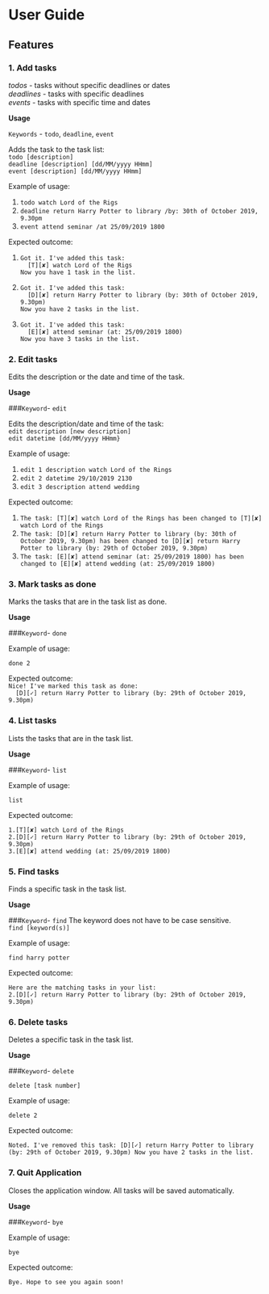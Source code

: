 # User Guide

## Features 

### **1. Add tasks**
*todos* - tasks without specific deadlines or dates<br/>
*deadlines* - tasks with specific deadlines<br/>
*events* - tasks with specific time and dates

**Usage**

`Keywords` - `todo`, `deadline`, `event`

Adds the task to the task list:<br/>
`todo [description]`<br/>
`deadline [description] [dd/MM/yyyy HHmm]`<br/>
`event [description] [dd/MM/yyyy HHmm]`

Example of usage:

1. `todo watch Lord of the Rigs`
2. `deadline return Harry Potter to library /by: 30th of October 2019, 9.30pm`
3. `event attend seminar /at 25/09/2019 1800`

Expected outcome:

1. `Got it. I've added this task:`<br/>
`  [T][✘] watch Lord of the Rigs`<br/>
`Now you have 1 task in the list.`

2. `Got it. I've added this task:`<br/>
`  [D][✘] return Harry Potter to library (by: 30th of October 2019, 9.30pm)`<br/>
`Now you have 2 tasks in the list.`

3. `Got it. I've added this task:`<br/>
`  [E][✘] attend seminar (at: 25/09/2019 1800)`<br/>
`Now you have 3 tasks in the list.`

### **2. Edit tasks**
Edits the description or the date and time of the task.

**Usage**

###`Keyword`- `edit`

Edits the description/date and time of the task:<br/>
`edit description [new description]`<br/>
`edit datetime [dd/MM/yyyy HHmm}`

Example of usage:

1. `edit 1 description watch Lord of the Rings`
2. `edit 2 datetime 29/10/2019 2130`
3. `edit 3 description attend wedding`

Expected outcome:

1. `The task: [T][✘] watch Lord of the Rings has been changed to [T][✘] watch Lord of the Rings`
2. `The task: [D][✘] return Harry Potter to library (by: 30th of October 2019, 9.30pm) has been changed to [D][✘] return Harry Potter to library (by: 29th of October 2019, 9.30pm)`
3. `The task: [E][✘] attend seminar (at: 25/09/2019 1800) has been changed to [E][✘] attend wedding (at: 25/09/2019 1800)`

### **3. Mark tasks as done**

Marks the tasks that are in the task list as done.

**Usage**

###`Keyword`- `done`

Example of usage:

`done 2`

Expected outcome:<br/>
`Nice! I've marked this task as done:`<br/>
`  [D][✓] return Harry Potter to library (by: 29th of October 2019, 9.30pm)`

### **4. List tasks**

Lists the tasks that are in the task list.

**Usage**

###`Keyword`- `list`

Example of usage:

`list`

Expected outcome:

`1.[T][✘] watch Lord of the Rings`<br/>
`2.[D][✓] return Harry Potter to library (by: 29th of October 2019, 9.30pm)`<br/>
`3.[E][✘] attend wedding (at: 25/09/2019 1800)`

### **5. Find tasks**

Finds a specific task  in the task list.

**Usage**

###`Keyword`- `find`
The keyword does not have to be case sensitive.<br/>
`find [keyword(s)]`

Example of usage:

`find harry potter`

Expected outcome:

`Here are the matching tasks in your list:`<br/>
`2.[D][✓] return Harry Potter to library (by: 29th of October 2019, 9.30pm)`

### **6. Delete tasks**

Deletes a specific task  in the task list.

**Usage**

###`Keyword`- `delete`

`delete [task number]`

Example of usage:

`delete 2`

Expected outcome:

`Noted. I've removed this task:
  [D][✓] return Harry Potter to library (by: 29th of October 2019, 9.30pm)
Now you have 2 tasks in the list.`

### **7. Quit Application**

Closes the application window. All tasks will be saved automatically.

**Usage**

###`Keyword`- `bye`

Example of usage:

`bye`

Expected outcome:

`Bye. Hope to see you again soon!`

